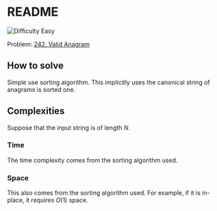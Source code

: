 # README

![Difficulty Easy](https://img.shields.io/badge/Difficulty-Easy-green)

Problem: [242. Valid Anagram][problem]

[problem]: https://leetcode.com/problems/valid-anagram/description/



## How to solve

Simple use sorting algorithm.
This implicitly uses the canonical string of anagrams is sorted one.



## Complexities

Suppose that the input string is of length $N$.

### Time

The time complexity comes from the sorting algorithm used.

### Space

This also comes from the sorting algorithm used.
For example, if it is in-place, it requires $O(1)$ space.
